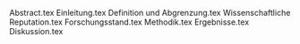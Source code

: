 Abstract.tex
Einleitung.tex
Definition und Abgrenzung.tex
Wissenschaftliche Reputation.tex
Forschungsstand.tex
Methodik.tex
Ergebnisse.tex
Diskussion.tex
